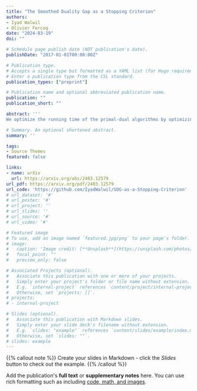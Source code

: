 ```yaml
---
title: "The Smoothed Duality Gap as a Stopping Criterion"
authors:
- Iyad Walwil
- Olivier Fercoq
date: "2024-03-19"
doi: ""

# Schedule page publish date (NOT publication's date).
publishDate: "2017-01-01T00:00:00Z"

# Publication type.
# Accepts a single type but formatted as a YAML list (for Hugo requirements).
# Enter a publication type from the CSL standard.
publication_types: ["preprint"]

# Publication name and optional abbreviated publication name.
publication: ""
publication_short: ""

abstract: ''' 
We optimize the running time of the primal-dual algorithms by optimizing their stopping criteria for solving convex optimization problems under affine equality constraints, which means terminating the algorithm earlier with fewer iterations. We study the relations between four stopping criteria and show under which conditions they are accurate to detect optimal solutions. The uncomputable one: "Optimality gap and Feasibility error", and the computable ones: the "Karush-Kuhn-Tucker error", the "Projected Duality Gap", and the "Smoothed Duality Gap". Assuming metric sub-regularity or quadratic error bound, we establish that all of the computable criteria provide practical upper bounds for the optimality gap, and approximate it effectively. Furthermore, we establish comparability between some of the computable criteria under certain conditions. Numerical experiments on basis pursuit, and quadratic programs with(out) non-negative weights corroborate these findings and show the superior stability of the smoothed duality gap over the rest." '''

# Summary. An optional shortened abstract.
summary: ''

tags:
- Source Themes
featured: false

links:
- name: arXiv
  url: https://arxiv.org/abs/2403.12579
url_pdf: https://arxiv.org/pdf/2403.12579
url_code: 'https://github.com/IyadWalwil/SDG-as-a-Stopping-Criterion'
# url_dataset: '#'
# url_poster: '#'
# url_project: ''
# url_slides: ''
# url_source: '#'
# url_video: '#'

# Featured image
# To use, add an image named `featured.jpg/png` to your page's folder. 
# image:
#   caption: 'Image credit: [**Unsplash**](https://unsplash.com/photos/s9CC2SKySJM)'
#   focal_point: ""
#   preview_only: false

# Associated Projects (optional).
#   Associate this publication with one or more of your projects.
#   Simply enter your project's folder or file name without extension.
#   E.g. `internal-project` references `content/project/internal-project/index.md`.
#   Otherwise, set `projects: []`.
# projects:
# - internal-project

# Slides (optional).
#   Associate this publication with Markdown slides.
#   Simply enter your slide deck's filename without extension.
#   E.g. `slides: "example"` references `content/slides/example/index.md`.
#   Otherwise, set `slides: ""`.
# slides: example
---
```


{{% callout note %}}
Create your slides in Markdown - click the *Slides* button to check out the example.
{{% /callout %}}

Add the publication's **full text** or **supplementary notes** here. You can use rich formatting such as including [code, math, and images](https://docs.hugoblox.com/content/writing-markdown-latex/).
